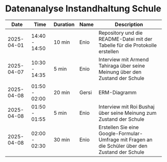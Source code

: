 # Datenanalyse Instandhaltung Schule

| Date       | Time            | Duration | Name     | Description                  |
|------------|-----------------|----------|----------|------------------------------|
| 2025-04-01 | 14:40 - 14:50   | 10 min   | Enio     | Repository und die README-Datei mit der Tabelle für die Protokolle erstellen      |
| 2025-04-07 | 10:30 - 14:35   | 5 min    | Enio     | Interview mit Armend Tahiraga über seine Meinung über den Zustand der Schule      |
| 2025-04-08 | 01:50 - 02:00   | 20 min   | Gersi    | ERM-Diagramm                                                                  |
| 2025-04-08 | 01:50 - 01:55   | 5 min    | Enio     | Interview mit Roi Bushaj über seine Meinung zum Zustand der Schule     |
| 2025-04-08 | 02:00 - 02:30   | 30 min   | Enio     | Erstellen Sie eine Google-Formular-Umfrage mit Fragen an die Schüler über den Zustand der Schule     |
